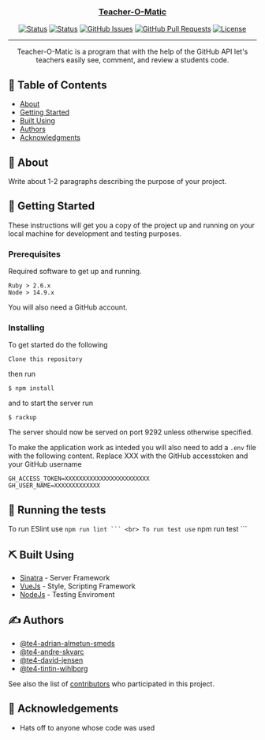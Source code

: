 <p align="center">
  <a href="" rel="noopener">
 <!-- <img width=200px height=200px src="https://i.imgur.com/6wj0hh6.jpg" alt="Project logo"></a> -->
</p>

<h3 align="center">Teacher-O-Matic</h3>

<div align="center">

[![Status](https://img.shields.io/github/workflow/status/itggot-TE4/Fire-experts/tests/master?label=Tests%20Master&style=for-the-badge&branch=dev)]()
[![Status](https://img.shields.io/github/workflow/status/itggot-TE4/Fire-experts/tests/dev?label=Tests%20Dev&style=for-the-badge&branch=master)]()
[![GitHub Issues](https://img.shields.io/github/issues/itggot-TE4/Fire-experts.svg?style=for-the-badge)](https://github.com/itggot-TE4/Fire-experts/issues)
[![GitHub Pull Requests](https://img.shields.io/github/issues-pr/itggot-TE4/Fire-experts.svg?style=for-the-badge)](https://github.com/itggot-TE4/Fire-experts/pulls)
[![License](https://img.shields.io/badge/license-MIT-blue.svg?style=for-the-badge)](/LICENSE)

</div>

---

<p align="center"> Teacher-O-Matic is a program that with the help of the GitHub API let's teachers easily see, comment, and review a students code.
    <br> 
</p>

## 📝 Table of Contents

- [About](#about)
- [Getting Started](#getting_started)
- [Built Using](#built_using)
- [Authors](#authors)
- [Acknowledgments](#acknowledgement)

## 🧐 About <a name = "about"></a>

Write about 1-2 paragraphs describing the purpose of your project.

## 🏁 Getting Started <a name = "getting_started"></a>

These instructions will get you a copy of the project up and running on your local machine for development and testing purposes.

### Prerequisites

Required software to get up and running.

```
Ruby > 2.6.x
Node > 14.9.x
```

You will also need a GitHub account.

### Installing
To get started do the following

```
Clone this repository
```

then run

```
$ npm install
```

and to start the server run 

```
$ rackup
```

The server should now be served on port 9292 unless otherwise specified.

To make the application work as inteded you will also need to add a ```.env``` file with the following content.
Replace XXX with the GitHub accesstoken and your GitHub username

```
GH_ACCESS_TOKEN=XXXXXXXXXXXXXXXXXXXXXXXX
GH_USER_NAME=XXXXXXXXXXXXX
```

## 🔧 Running the tests <a name = "tests"></a>

To run ESlint use ```` npm run lint ``` <br>
To run test use ```` npm run test ```

## ⛏️ Built Using <a name = "built_using"></a>

- [Sinatra](http://sinatrarb.com/) - Server Framework
- [VueJs](https://materializecss.com/) - Style, Scripting Framework
- [NodeJs](https://nodejs.org/en/) - Testing Enviroment

## ✍️ Authors <a name = "authors"></a>

- [@te4-adrian-almetun-smeds](https://github.com/te4-adrian-almetun-smeds)
- [@te4-andre-skvarc](https://github.com/te4-andre-skvarc)
- [@te4-david-jensen](https://github.com/te4-david-jensen)
- [@te4-tintin-wihlborg](https://github.com/te4-tintin-wihlborg)

See also the list of [contributors](https://github.com/kylelobo/The-Documentation-Compendium/contributors) who participated in this project.

## 🎉 Acknowledgements <a name = "acknowledgement"></a>

- Hats off to anyone whose code was used
